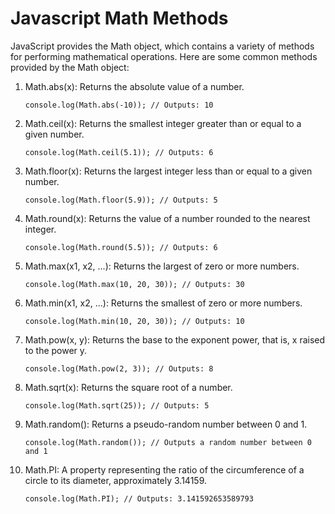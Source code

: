 # Javascript Math Methods

JavaScript provides the Math object, which contains a variety of methods for performing mathematical operations. Here are some common methods provided by the Math object:

1. Math.abs(x): Returns the absolute value of a number.

   ```
   console.log(Math.abs(-10)); // Outputs: 10
   ```

2. Math.ceil(x): Returns the smallest integer greater than or equal to a given number.

   ```
   console.log(Math.ceil(5.1)); // Outputs: 6
   ```

3. Math.floor(x): Returns the largest integer less than or equal to a given number.

   ```
   console.log(Math.floor(5.9)); // Outputs: 5
   ```

4. Math.round(x): Returns the value of a number rounded to the nearest integer.

   ```
   console.log(Math.round(5.5)); // Outputs: 6
   ```

5. Math.max(x1, x2, ...): Returns the largest of zero or more numbers.

   ```
   console.log(Math.max(10, 20, 30)); // Outputs: 30
   ```

6. Math.min(x1, x2, ...): Returns the smallest of zero or more numbers.

   ```
   console.log(Math.min(10, 20, 30)); // Outputs: 10
   ```

7. Math.pow(x, y): Returns the base to the exponent power, that is, x raised to the power y.

   ```
   console.log(Math.pow(2, 3)); // Outputs: 8
   ```

8. Math.sqrt(x): Returns the square root of a number.

   ```
   console.log(Math.sqrt(25)); // Outputs: 5
   ```

9. Math.random(): Returns a pseudo-random number between 0 and 1.

   ```
   console.log(Math.random()); // Outputs a random number between 0 and 1
   ```

10. Math.PI: A property representing the ratio of the circumference of a circle to its diameter, approximately 3.14159.
    ```
    console.log(Math.PI); // Outputs: 3.141592653589793
    ```
